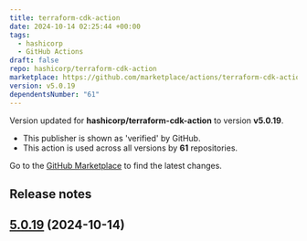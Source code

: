 ```yaml
---
title: terraform-cdk-action
date: 2024-10-14 02:25:44 +00:00
tags:
  - hashicorp
  - GitHub Actions
draft: false
repo: hashicorp/terraform-cdk-action
marketplace: https://github.com/marketplace/actions/terraform-cdk-action
version: v5.0.19
dependentsNumber: "61"
---
```



Version updated for **hashicorp/terraform-cdk-action** to version **v5.0.19**.
- This publisher is shown as 'verified' by GitHub.
- This action is used across all versions by **61** repositories.

Go to the [GitHub Marketplace](https://github.com/marketplace/actions/terraform-cdk-action) to find the latest changes.

## Release notes


## [5.0.19](https://github.com/hashicorp/terraform-cdk-action/compare/v5.0.18...v5.0.19) (2024-10-14)

